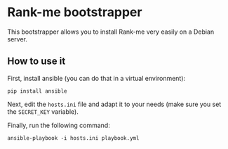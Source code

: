 Rank-me bootstrapper
====================

This bootstrapper allows you to install Rank-me very easily on a Debian server.

How to use it
-------------

First, install ansible (you can do that in a virtual environment):

    pip install ansible

Next, edit the `hosts.ini` file and adapt it to your needs (make sure you set
the `SECRET_KEY` variable).

Finally, run the following command:

    ansible-playbook -i hosts.ini playbook.yml
